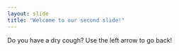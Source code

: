 ```yaml
---
layout: slide
title: "Welcome to our second slide!"
---
```

Do you have a dry cough?
Use the left arrow to go back!
